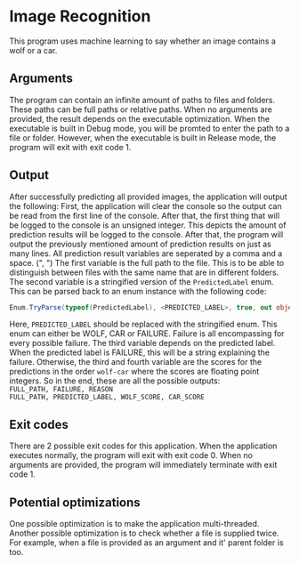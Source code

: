 # Image Recognition
This program uses machine learning to say whether an image contains a wolf or a car.

## Arguments
The program can contain an infinite amount of paths to files and folders. These paths can be full paths or relative paths.
When no arguments are provided, the result depends on the executable optimization.
When the executable is built in Debug mode, you will be promted to enter the path to a file or folder.
However, when the executable is built in Release mode, the program will exit with exit code 1.

## Output
After successfully predicting all provided images, the application will output the following:
First, the application will clear the console so the output can be read from the first line of the console.
After that, the first thing that will be logged to the console is an unsigned integer. This depicts the amount of prediction results will be logged to the console.
After that, the program will output the previously mentioned amount of prediction results on just as many lines.
All prediction result variables are seperated by a comma and a space. (", ")
The first variable is the full path to the file. This is to be able to distinguish between files with the same name that are in different folders.
The second variable is a stringified version of the `PredictedLabel` enum. This can be parsed back to an enum instance with the following code:
```cs
Enum.TryParse(typeof(PredictedLabel), <PREDICTED_LABEL>, true, out object predictedLabel);
```
Here, `PREDICTED_LABEL` should be replaced with the stringified enum.
This enum can either be WOLF, CAR or FAILURE. Failure is all encompassing for every possible failure.
The third variable depends on the predicted label. When the predicted label is FAILURE, this will be a string explaining the failure.
Otherwise, the third and fourth variable are the scores for the predictions in the order `wolf-car` where the scores are floating point integers.
So in the end, these are all the possible outputs:  
``FULL_PATH, FAILURE, REASON``  
``FULL_PATH, PREDICTED_LABEL, WOLF_SCORE, CAR_SCORE``

## Exit codes
There are 2 possible exit codes for this application.
When the application executes normally, the program will exit with exit code 0.
When no arguments are provided, the program will immediately terminate with exit code 1.

## Potential optimizations
One possible optimization is to make the application multi-threaded.
Another possible optimization is to check whether a file is supplied twice. For example, when a file is provided as an argument and it' parent folder is too.